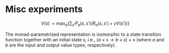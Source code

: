 # Misc experiments


$$V(s) \, = \max_a \left\{ \sum_{s'} P_a(s,s') \left( R_a(s,s') + \gamma V(s') \right) \right\}$$

The monad-parametrized representation is isomorphic to a state transition function together with an initial state $s$, i.e., $(a \times s \to b \times s) \ \times \  s$ (where $a$ and $b$ are the input and output value types, respectively).
